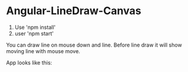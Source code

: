 # Angular-LineDraw-Canvas

1. Use 'npm install'
2. user 'npm start'

You can draw line on mouse down and line. Before line draw it will show moving line with mouse move. 

App looks like this:

